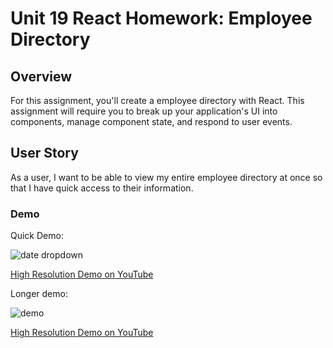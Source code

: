 # Unit 19 React Homework: Employee Directory

## Overview

For this assignment, you'll create a employee directory with React. This assignment will require you to break up your application's UI into components, manage component state, and respond to user events.

## User Story

As a user, I want to be able to view my entire employee directory at once so that I have quick access to their information.

### Demo

Quick Demo:

![date dropdown](./date-change-demo.gif)

[High Resolution Demo on YouTube](https://youtu.be/ocf7N8wYlfQ)

Longer demo:

![demo](./demo.gif)

[High Resolution Demo on YouTube](https://youtu.be/46spuYxfwLk)

